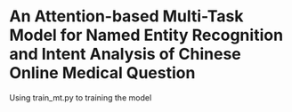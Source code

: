 # An Attention-based Multi-Task Model for Named Entity Recognition and Intent Analysis of Chinese Online Medical Question

Using train_mt.py to training the model
